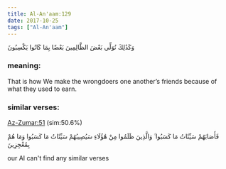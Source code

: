 ```yaml
---
title: Al-An'aam:129
date: 2017-10-25
tags: ["Al-An'aam"]
---
```

وَكَذَٰلِكَ نُوَلِّي بَعْضَ الظَّالِمِينَ بَعْضًا بِمَا كَانُوا يَكْسِبُونَ
### meaning: 
That is how We make the wrongdoers one another’s friends because of what they used to earn.
### similar verses: 

[Az-Zumar:51](/39/51) (sim:50.6%)

فَأَصَابَهُمْ سَيِّئَاتُ مَا كَسَبُوا ۚ وَالَّذِينَ ظَلَمُوا مِنْ هَٰؤُلَاءِ سَيُصِيبُهُمْ سَيِّئَاتُ مَا كَسَبُوا وَمَا هُمْ بِمُعْجِزِينَ

our AI can't find any similar verses



